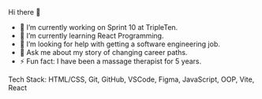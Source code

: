 Hi there 👋

- 🔭 I’m currently working on Sprint 10 at TripleTen.
- 🌱 I’m currently learning React Programming.
- 🤔 I’m looking for help with getting a software engineering job.
- 💬 Ask me about my story of changing career paths.
- ⚡ Fun fact: I have been a massage therapist for 5 years.

Tech Stack:
HTML/CSS,
Git,
GitHub,
VSCode,
Figma,
JavaScript, 
OOP,
Vite,
React

